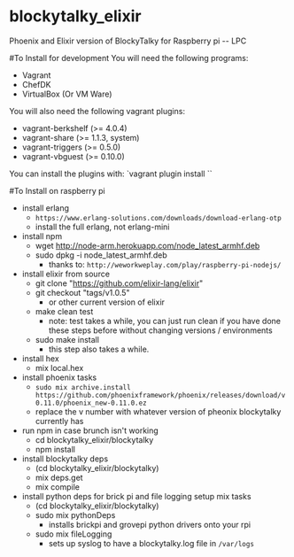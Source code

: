 # blockytalky_elixir
Phoenix and Elixir version of BlockyTalky for Raspberry pi -- LPC

#To Install for development
You will need the following programs:
- Vagrant
- ChefDK
- VirtualBox (Or VM Ware)

You will also need the following vagrant plugins:
- vagrant-berkshelf (>= 4.0.4)
- vagrant-share     (>= 1.1.3, system)
- vagrant-triggers  (>= 0.5.0)
- vagrant-vbguest   (>= 0.10.0)

You can install the plugins with: `vagrant plugin install <plugin-name>``

#To Install on raspberry pi
- install erlang
  - `https://www.erlang-solutions.com/downloads/download-erlang-otp`
  - install the full erlang, not erlang-mini
- install npm
  - wget http://node-arm.herokuapp.com/node_latest_armhf.deb
  - sudo dpkg -i node_latest_armhf.deb
    - thanks to: `http://weworkweplay.com/play/raspberry-pi-nodejs/`
- install elixir from source
  - git clone "https://github.com/elixir-lang/elixir"
  - git checkout "tags/v1.0.5"
    - or other current version of elixir
  - make clean test
    - note: test takes a while, you can just run clean if you have done these steps before without changing versions / environments
  - sudo make install
    - this step also takes a while.
- install hex
  - mix local.hex
- install phoenix tasks
  - `sudo mix archive.install https://github.com/phoenixframework/phoenix/releases/download/v0.11.0/phoenix_new-0.11.0.ez`
  - replace the v number with whatever version of pheonix blockytalky currently has
- run npm in case brunch isn't working
  - cd blockytalky_elixir/blockytalky
  - npm install
- install blockytalky deps
  - (cd blockytalky_elixir/blockytalky)
  - mix deps.get
  - mix compile
- install python deps for brick pi and file logging setup  mix tasks
  - (cd blockytalky_elixir/blockytalky)
  - sudo mix pythonDeps
    - installs brickpi and grovepi python drivers onto your rpi
  - sudo mix fileLogging
    - sets up syslog to have a blockytalky.log file in `/var/logs`
